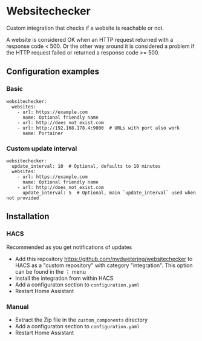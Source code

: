 # Websitechecker

Custom integration that checks if a website is reachable or not.

A website is considered OK when an HTTP request returned with a response code < 500.
Or the other way around it is considered a problem if the HTTP request failed or returned a response code >= 500.


## Configuration examples

### Basic

```
websitechecker:
  websites:
    - url: https://example.com
      name: Optional friendly name
    - url: http://does_not_exist.com
    - url: http://192.168.178.4:9000  # URLs with port also work
      name: Portainer
```

### Custom update interval

```
websitechecker:
  update_interval: 10  # Optional, defaults to 10 minutes
  websites:
    - url: https://example.com
      name: Optional friendly name
    - url: http://does_not_exist.com
      update_interval: 5  # Optional, main `update_interval` used when not provided
```

## Installation

### HACS

Recommended as you get notifications of updates

* Add this repository https://github.com/mvdwetering/websitechecker to HACS as a "custom repository" with category "integration". This option can be found in the ⋮ menu
* Install the integration from within HACS
* Add a configuraton section to `configuration.yaml`
* Restart Home Assistant

### Manual

* Extract the Zip file in the `custom_components` directory
* Add a configuraton section to `configuration.yaml`
* Restart Home Assistant
